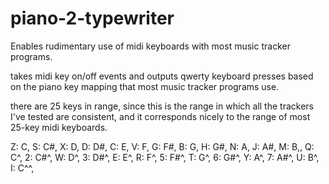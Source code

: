 # piano-2-typewriter
Enables rudimentary use of midi keyboards with most music tracker programs. 


takes midi key on/off events and outputs qwerty keyboard presses based on the piano key mapping that most music tracker programs use.

there are 25 keys in range, since this is the range in which all the trackers I've tested are consistent,
and it corresponds nicely to the range of most 25-key midi keyboards.

Z:   C,
S:   C#,
X:   D,
D:   D#,
C:   E,
V:   F,
G:   F#,
B:   G,
H:   G#,
N:   A,
J:   A#,
M:   B,,
Q:   C^,
2:   C#^,
W:   D^,
3:   D#^,
E:   E^,
R:   F^,
5:   F#^,
T:   G^,
6:   G#^,
Y:   A^,
7:   A#^,
U:   B^,
I:   C^^,
